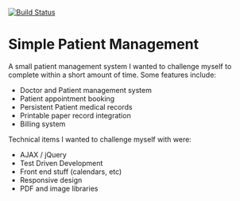 [![Build Status](https://travis-ci.org/ysjwang/patient_management.png?branch=master)](https://travis-ci.org/ysjwang/patient_management)

# Simple Patient Management

A small patient management system I wanted to challenge myself to complete within a short amount of time. Some features include:

* Doctor and Patient management system
* Patient appointment booking
* Persistent Patient medical records
* Printable paper record integration
* Billing system 


Technical items I wanted to challenge myself with were: 

* AJAX / jQuery
* Test Driven Development
* Front end stuff (calendars, etc)
* Responsive design
* PDF and image libraries
